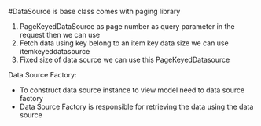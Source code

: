 #DataSource is base class comes with paging library

1. PageKeyedDataSource as page number as query parameter in the request then we can use
2. Fetch data using key belong to an item key data size we can use itemkeyeddatasource
3. Fixed size of data source we can use this PageKeyedDatasource 

Data Source Factory:

+ To construct data source instance to view model need to data source factory
+ Data Source Factory is responsible for retrieving the data using the data source